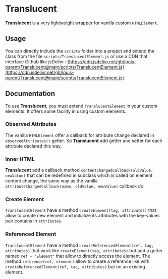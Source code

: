 # Translucent

**Translucent** is a very lightweight wrapper for vanilla custom `HTMLElement`.

## Usage

You can directly include the `scripts` folder into a project and extend the class from the file `scripts/TranslucentElement.js` or use a CDN that interface Github like jsDelivr : [https://cdn.jsdelivr.net/gh/louis-parent/Translucent@main/scripts/TranslucentElement.js](https://cdn.jsdelivr.net/gh/louis-parent/Translucent@main/scripts/TranslucentElement.js).

## Documentation

To use **Translucent**, you must extend `TranslucentElement` in your custom elements.
It offers some facility in using custom elements.

### Observed Attributes

The vanilla `HTMLElement` offer a callback for attribute change declared in `observedAttributes()` getter. So **Translucent** add getter and setter for each attribute declared this way.

### Inner HTML

**Translucent** add a callback method `contentChangedCallback(oldValue, newValue)` that can be redefined in subclass which is called on element content change, the same way as the vanilla `attributeChangedCallback(name, oldValue, newValue)` callback do.

### Create Element

`TranslucentElement` have a method `createElement(tag, attributes)` that allow to create new element and initialize its attributes with the key-values pair contains in `attributes`.

### Referenced Element

`TranslucentElement` have a method `createReferencedElement(ref, tag, attributes)` that work like `createElement(tag, attributes)` but add a getter named `ref + "Element"` that allow to directly access the element.
The method `reference(ref, element)` allow to create a reference like with `createReferencedElement(ref, tag, attributes)` but on an existing element.

